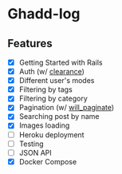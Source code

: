 # Ghadd-log

## Features

* [x] Getting Started with Rails
* [x] Auth (w/ [clearance](https://github.com/thoughtbot/clearance/))
* [x] Different user's modes
* [x] Filtering by tags
* [x] Filtering by category
* [x] Pagination (w/ [will_paginate](https://github.com/mislav/will_paginate))
* [x] Searching post by name
* [x] Images loading
* [ ] Heroku deployment
* [ ] Testing
* [ ] JSON API
* [x] Docker Compose
